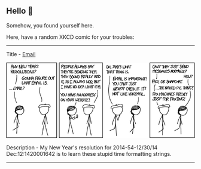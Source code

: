 ## Hello 👀

Somehow, you found yourself here.

Here, have a random XKCD comic for your troubles:

-----------------------------------

Title - [Email](https://xkcd.com/1467)

![Email](./random_comic.png)

Description - My New Year's resolution for 2014-54-12/30/14 Dec:12:1420001642 is to learn these stupid time formatting strings.

-----------------------------------